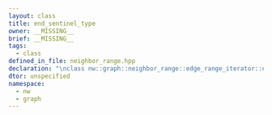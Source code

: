 ```yaml
---
layout: class
title: end_sentinel_type
owner: __MISSING__
brief: __MISSING__
tags:
  - class
defined_in_file: neighbor_range.hpp
declaration: "\nclass nw::graph::neighbor_range::edge_range_iterator::end_sentinel_type;"
dtor: unspecified
namespace:
  - nw
  - graph
---
```


```{index}  end_sentinel_type
```

